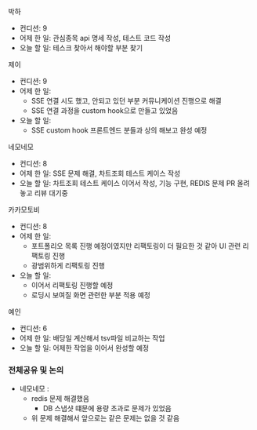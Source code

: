박하
- 컨디션: 9
- 어제 한 일: 관심종목 api 명세 작성, 테스트 코드 작성
- 오늘 할 일: 테스크 찾아서 해야할 부분 찾기

제이
- 컨디션: 9
- 어제 한 일: 
	- SSE 연결 시도 했고, 안되고 있던 부분 커뮤니케이션 진행으로 해결
	- SSE 연결 과정을 custom hook으로 만들고 있었음
- 오늘 할 일: 
	- SSE custom hook 프론트엔드 분들과 상의 해보고 완성 예정

네모네모
- 컨디션: 8
- 어제 한 일: SSE 문제 해결, 차트조회 테스트 케이스 작성
- 오늘 할 일: 차트조회 테스트 케이스 이어서 작성, 기능 구현, REDIS 문제 PR 올려놓고 리뷰 대기중

카카모토비
- 컨디션: 8
- 어제 한 일: 
	- 포트폴리오 목록 진행 예정이였지만 리팩토링이 더 필요한 것 같아 UI 관련 리팩토링 진행
	- 광범위하게 리팩토링 진행
- 오늘 할 일: 
	- 이어서 리팩토링 진행할 예정
	- 로딩시 보여질 화면 관련한 부분 적용 예정

예인
- 컨디션: 6
- 어제 한 일: 배당일 계산해서 tsv파일 비교하는 작업
- 오늘 할 일: 어제한 작업을 이어서 완성할 예정

### 전체공유 및 논의
- 네모네모 : 
	- redis 문제 해결했음
		- DB 스냅샷 떄문에 용량 초과로 문제가 있었음
	- 위 문제 해결해서 앞으로는 같은 문제는 없을 것 같음